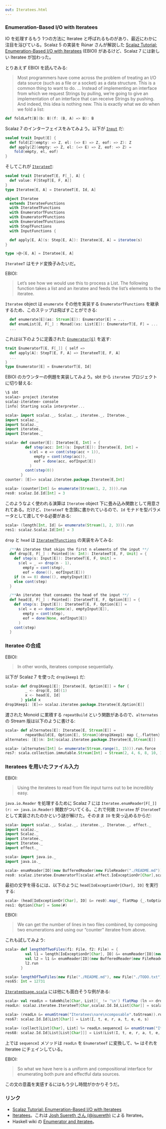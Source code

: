 ```yaml
---
out: Iteratees.html
---
```


### Enumeration-Based I/O with Iteratees

IO を処理するもう 1つの方法に Iteratee と呼ばれるものがあり、最近にわかに注目を浴びている。Scalaz 5 の実装を Rúnar さんが解説した [Scalaz Tutorial: Enumeration-Based I/O with Iteratees](http://apocalisp.wordpress.com/2010/10/17/scalaz-tutorial-enumeration-based-io-with-iteratees/) (EBIOI) があるけど、Scalaz 7 には新しい Iteratee が加わった。

とりあえず EBIOI を読んでみる:

> Most programmers have come across the problem of treating an I/O data source (such as a file or a socket) as a data structure. This is a common thing to want to do.
> ...
> Instead of implementing an interface from which we request Strings by pulling, we’re going to give an implementation of an interface that can receive Strings by pushing. And indeed, this idea is nothing new. This is exactly what we do when we fold a list:

```scala
def foldLeft[B](b: B)(f: (B, A) => B): B
```

Scalaz 7 のインターフェイスをみてみよう。以下が [`Input`](https://github.com/scalaz/scalaz/blob/scalaz-seven/iteratee/src/main/scala/scalaz/iteratee/Input.scala) だ:

```scala
sealed trait Input[E] {
  def fold[Z](empty: => Z, el: (=> E) => Z, eof: => Z): Z
  def apply[Z](empty: => Z, el: (=> E) => Z, eof: => Z) =
    fold(empty, el, eof)
}
```

そしてこれが [`IterateeT`](https://github.com/scalaz/scalaz/blob/scalaz-seven/iteratee/src/main/scala/scalaz/iteratee/IterateeT.scala):

```scala
sealed trait IterateeT[E, F[_], A] {
  def value: F[StepT[E, F, A]]
}
type Iteratee[E, A] = IterateeT[E, Id, A]

object Iteratee
  extends IterateeFunctions
  with IterateeTFunctions
  with EnumeratorTFunctions
  with EnumeratorPFunctions
  with EnumerateeTFunctions
  with StepTFunctions
  with InputFunctions {

  def apply[E, A](s: Step[E, A]): Iteratee[E, A] = iteratee(s)
}

type >@>[E, A] = Iteratee[E, A]
```

`IterateeT` はモナド変換子みたいだ。

EBIOI:

> Let’s see how we would use this to process a List. The following function takes a list and an iteratee and feeds the list’s elements to the iteratee.

`Iteratee` object は `enumerate` その他を実装する `EnumeratorTFunctions` を継承するため、このステップは飛ばすことができる:

```scala
  def enumerate[E](as: Stream[E]): Enumerator[E] = ...
  def enumList[E, F[_] : Monad](xs: List[E]): EnumeratorT[E, F] = ...
  ...
```

これは以下のように定義された <a href="https://github.com/scalaz/scalaz/blob/scalaz-seven/iteratee/src/main/scala/scalaz/iteratee/EnumeratorT.scala"><code>Enumerator[E]</code></a> を返す:

```scala
trait EnumeratorT[E, F[_]] { self =>
  def apply[A]: StepT[E, F, A] => IterateeT[E, F, A]
  ...
}
type Enumerator[E] = EnumeratorT[E, Id]
```

EBIOI のカウンターの例題を実装してみよう。sbt から `iteratee` プロジェクトに切り替える:

```scala
\$ sbt
scalaz> project iteratee
scalaz-iteratee> console
[info] Starting scala interpreter...

scala> import scalaz._, Scalaz._, iteratee._, Iteratee._
import scalaz._
import Scalaz._
import iteratee._
import Iteratee._

scala> def counter[E]: Iteratee[E, Int] = {
         def step(acc: Int)(s: Input[E]): Iteratee[E, Int] =
           s(el = e => cont(step(acc + 1)),
             empty = cont(step(acc)),
             eof = done(acc, eofInput[E])
           )
         cont(step(0))
       }
counter: [E]=> scalaz.iteratee.package.Iteratee[E,Int]

scala> (counter[Int] &= enumerate(Stream(1, 2, 3))).run
res0: scalaz.Id.Id[Int] = 3
```

このようなよく使われる演算は `Iteratee` object 下に畳み込み関数として用意されてある。だけど、`IterateeT` を念頭に書かれているので、`Id` モナドを型パラメータとして渡してやる必要がある:

```scala
scala> (length[Int, Id] &= enumerate(Stream(1, 2, 3))).run
res1: scalaz.Scalaz.Id[Int] = 3
```

`drop` と `head` は [`IterateeTFunctions`](https://github.com/scalaz/scalaz/blob/scalaz-seven/iteratee/src/main/scala/scalaz/iteratee/IterateeT.scala) の実装をみてみる:

```scala
  /**An iteratee that skips the first n elements of the input **/
  def drop[E, F[_] : Pointed](n: Int): IterateeT[E, F, Unit] = {
    def step(s: Input[E]): IterateeT[E, F, Unit] =
      s(el = _ => drop(n - 1),
        empty = cont(step),
        eof = done((), eofInput[E]))
    if (n == 0) done((), emptyInput[E])
    else cont(step)
  }

  /**An iteratee that consumes the head of the input **/
  def head[E, F[_] : Pointed]: IterateeT[E, F, Option[E]] = {
    def step(s: Input[E]): IterateeT[E, F, Option[E]] =
      s(el = e => done(Some(e), emptyInput[E]),
        empty = cont(step),
        eof = done(None, eofInput[E])
      )
    cont(step)
  }
```

### Iteratee の合成

EBIOI:

> In other words, iteratees compose sequentially.

以下が Scalaz 7 を使った `drop1keep1` だ:

```scala
scala> def drop1Keep1[E]: Iteratee[E, Option[E]] = for {
         _ <- drop[E, Id](1)
         x <- head[E, Id]
       } yield x
drop1Keep1: [E]=> scalaz.iteratee.package.Iteratee[E,Option[E]]
```

渡された Monoid に累積する `repeatBuild` という関数があるので、`alternates` の Stream 版は以下のように書ける:

```scala
scala> def alternates[E]: Iteratee[E, Stream[E]] =
         repeatBuild[E, Option[E], Stream](drop1Keep1) map {_.flatten}
alternates: [E](n: Int)scalaz.iteratee.package.Iteratee[E,Stream[E]]

scala> (alternates[Int] &= enumerate(Stream.range(1, 15))).run.force
res7: scala.collection.immutable.Stream[Int] = Stream(2, 4, 6, 8, 10, 12, 14)
```

### Iteratees を用いたファイル入力

EBIOI:

> Using the iteratees to read from file input turns out to be incredibly easy. 

`java.io.Reader` を処理するために Scalaz 7 には `Iteratee.enumReader[F[_]](r: => java.io.Reader)` 関数がついてくる。これで何故 `Iteratee` が `IterateeT` として実装されたのかという謎が解けた。そのまま `IO` を突っ込めるからだ:

```scala
scala> import scalaz._, Scalaz._, iteratee._, Iteratee._, effect._
import scalaz._
import Scalaz._
import iteratee._
import Iteratee._
import effect._

scala> import java.io._
import java.io._

scala> enumReader[IO](new BufferedReader(new FileReader("./README.md")))
res0: scalaz.iteratee.EnumeratorT[scalaz.effect.IoExceptionOr[Char],scalaz.effect.IO] = scalaz.iteratee.EnumeratorTFunctions\$\$anon\$14@548ace66
```

最初の文字を得るには、以下のように `head[IoExceptionOr[Char], IO]` を実行する:

```scala
scala> (head[IoExceptionOr[Char], IO] &= res0).map(_ flatMap {_.toOption}).run.unsafePerformIO
res1: Option[Char] = Some(#)
```

EBIOI:

> We can get the number of lines in two files combined, by composing two enumerations and using our “counter” iteratee from above.

これも試してみよう:

```scala
scala> def lengthOfTwoFiles(f1: File, f2: File) = {
         val l1 = length[IoExceptionOr[Char], IO] &= enumReader[IO](new BufferedReader(new FileReader(f1)))
         val l2 = l1 &= enumReader[IO](new BufferedReader(new FileReader(f2)))
         l2.run
       }

scala> lengthOfTwoFiles(new File("./README.md"), new File("./TODO.txt")).unsafePerformIO
res65: Int = 12731
```

[`IterateeUsage.scala`](https://github.com/scalaz/scalaz/blob/scalaz-seven/example/src/main/scala/scalaz/example/IterateeUsage.scala) には他にも面白そうな例がある:

```scala
scala> val readLn = takeWhile[Char, List](_ != '\n') flatMap (ln => drop[Char, Id](1).map(_ => ln))
readLn: scalaz.iteratee.IterateeT[Char,scalaz.Id.Id,List[Char]] = scalaz.iteratee.IterateeTFunctions\$\$anon\$9@560ff23d

scala> (readLn &= enumStream("Iteratees\nare\ncomposable".toStream)).run
res67: scalaz.Id.Id[List[Char]] = List(I, t, e, r, a, t, e, e, s)

scala> (collect[List[Char], List] %= readLn.sequenceI &= enumStream("Iteratees\nare\ncomposable".toStream)).run
res68: scalaz.Id.Id[List[List[Char]]] = List(List(I, t, e, r, a, t, e, e, s), List(a, r, e), List(c, o, m, p, o, s, a, b, l, e))
```

上では `sequenceI` メソッドは `readLn` を `EnumerateeT` に変換して、`%=` はそれを Iteratee にチェインしている。

EBIOI:

> So what we have here is a uniform and compositional interface for enumerating both pure and effectful data sources.

この文の意義を実感するにはもう少し時間がかかりそうだ。

### リンク

- [Scalaz Tutorial: Enumeration-Based I/O with Iteratees](http://apocalisp.wordpress.com/2010/10/17/scalaz-tutorial-enumeration-based-io-with-iteratees/)
- [Iteratees](http://jsuereth.com/scala/2012/02/29/iteratees.html)。これは [Josh Suereth さん (@jsuereth)](http://twitter.com/jsuereth) による Iteratee。
- Haskell wiki の [Enumerator and iteratee](http://www.haskell.org/haskellwiki/Enumerator_and_iteratee)。
